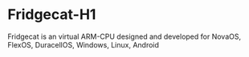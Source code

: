 # Fridgecat-H1
Fridgecat is an virtual ARM-CPU designed and developed for NovaOS, FlexOS, DuracellOS, Windows, Linux, Android
